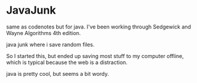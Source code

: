 # JavaJunk
same as codenotes but for java. 
I've been working through Sedgewick and Wayne Algorithms 4th edition.

java junk where i save random files.

So I started this, but ended up saving most stuff to my computer offline, 
which is typical because the web is a distraction.

java is pretty cool, but seems a bit wordy.
